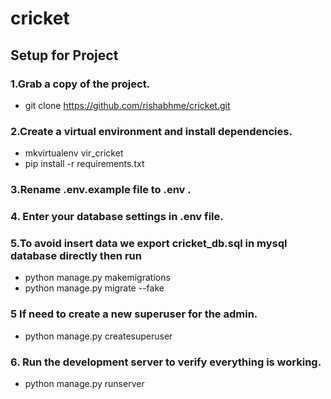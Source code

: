 # cricket
## Setup for Project

### 1.Grab a copy of the project.
* git clone https://github.com/rishabhme/cricket.git
### 2.Create a virtual environment and install dependencies.
* mkvirtualenv vir_cricket
* pip install -r requirements.txt
### 3.Rename .env.example file to .env .
### 4. Enter your database settings in .env file.
### 5.To avoid insert data we export cricket_db.sql in mysql database directly then run
* python manage.py makemigrations
* python manage.py migrate --fake
### 5 If need to create a new superuser for the admin.
* python manage.py createsuperuser
### 6. Run the development server to verify everything is working.
* python manage.py runserver
